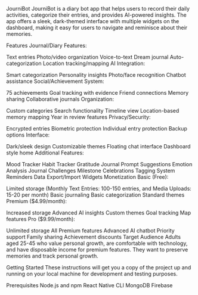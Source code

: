 JourniBot
JourniBot is a diary bot app that helps users to record their daily activities, categorize their entries, and provides AI-powered insights. The app offers a sleek, dark-themed interface with multiple widgets on the dashboard, making it easy for users to navigate and reminisce about their memories.

Features
Journal/Diary Features:

Text entries
Photo/video organization
Voice-to-text
Dream journal
Auto-categorization
Location tracking/mapping
AI Integration:

Smart categorization
Personality insights
Photo/face recognition
Chatbot assistance
Social/Achievement System:

75 achievements
Goal tracking with evidence
Friend connections
Memory sharing
Collaborative journals
Organization:

Custom categories
Search functionality
Timeline view
Location-based memory mapping
Year in review features
Privacy/Security:

Encrypted entries
Biometric protection
Individual entry protection
Backup options
Interface:

Dark/sleek design
Customizable themes
Floating chat interface
Dashboard style home
Additional Features:

Mood Tracker
Habit Tracker
Gratitude Journal
Prompt Suggestions
Emotion Analysis
Journal Challenges
Milestone Celebrations
Tagging System
Reminders
Data Export/Import
Widgets
Monetization
Basic (Free):

Limited storage (Monthly Text Entries: 100-150 entries, and Media Uploads: 15-20 per month)
Basic journaling
Basic categorization
Standard themes
Premium ($4.99/month):

Increased storage
Advanced AI insights
Custom themes
Goal tracking
Map features
Pro ($9.99/month):

Unlimited storage
All Premium features
Advanced AI chatbot
Priority support
Family sharing
Achievement discounts
Target Audience
Adults aged 25-45 who value personal growth, are comfortable with technology, and have disposable income for premium features. They want to preserve memories and track personal growth.

Getting Started
These instructions will get you a copy of the project up and running on your local machine for development and testing purposes.

Prerequisites
Node.js and npm
React Native CLI
MongoDB
Firebase
